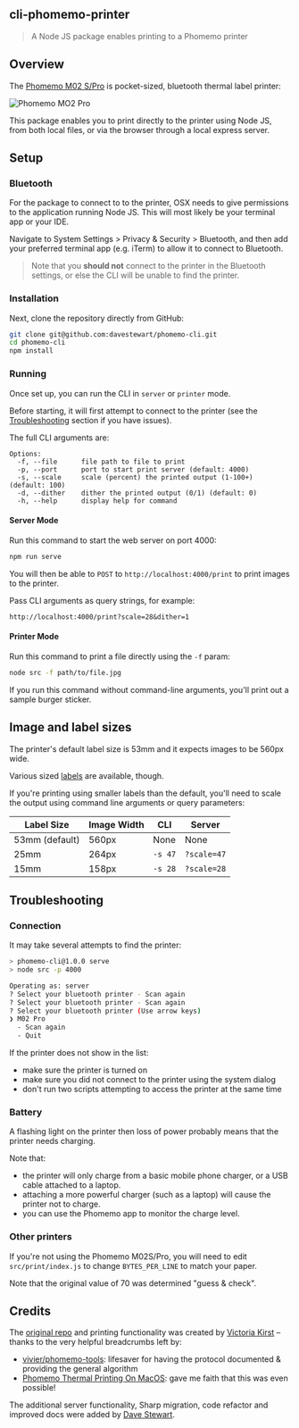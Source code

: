 ## cli-phomemo-printer

> A Node JS package enables printing to a Phomemo printer

## Overview

The [Phomemo M02 S/Pro](https://eu.phomemo.com/products/m02-pro-portable-printer) is pocket-sized, bluetooth thermal label printer:

![Phomemo MO2 Pro](https://eu.phomemo.com/cdn/shop/files/Cyan-Phomemo-M02-PRO-Bluetooth-Mini-Printer-High-Quality-Printing-Multiple-Thermal-Stickers_1220x_crop_center.png?v=1729060454)

This package enables you to print directly to the printer using Node JS, from both local files, or via the browser through a local express server.

## Setup

### Bluetooth

For the package to connect to to the printer, OSX needs to give permissions to the application running Node JS. This will most likely be your terminal app or your IDE. 

Navigate to System Settings > Privacy & Security > Bluetooth, and then add your preferred terminal app (e.g. iTerm) to allow it to connect to Bluetooth.

> Note that you **should not** connect to the printer in the Bluetooth settings, or else the CLI will be unable to find the printer.  

### Installation

Next, clone the repository directly from GitHub:

```bash
git clone git@github.com:davestewart/phomemo-cli.git
cd phomemo-cli
npm install
```

### Running

Once set up, you can run the CLI in `server` or `printer` mode.

Before starting, it will first attempt to connect to the printer (see the [Troubleshooting](#troubleshooting) section if you have issues).

The full CLI arguments are:

```
Options:
  -f, --file      file path to file to print 
  -p, --port      port to start print server (default: 4000)
  -s, --scale     scale (percent) the printed output (1-100+) (default: 100)
  -d, --dither    dither the printed output (0/1) (default: 0)
  -h, --help      display help for command
```


#### Server Mode

Run this command to start the web server on port 4000:

```bash
npm run serve
```

You will then be able to `POST` to `http://localhost:4000/print` to print images to the printer.

Pass CLI arguments as query strings, for example:

```
http://localhost:4000/print?scale=28&dither=1
```

#### Printer Mode

Run this command to print a file directly using the `-f` param:

```bash
node src -f path/to/file.jpg
```

If you run this command without command-line arguments, you'll print out a sample burger sticker.

## Image and label sizes

The printer's default label size is 53mm and it expects images to be 560px wide. 

Various sized [labels](https://www.amazon.co.uk/s?k=phomemo+labels) are available, though.

If you're printing using smaller labels than the default, you'll need to scale the output using command line arguments or query parameters:

| Label Size     | Image Width | CLI     | Server      |
|----------------|-------------|---------|-------------|
| 53mm (default) | 560px       | None    | None        |
| 25mm           | 264px       | `-s 47` | `?scale=47` |
| 15mm           | 158px       | `-s 28` | `?scale=28` |

## Troubleshooting

### Connection

It may take several attempts to find the printer:

```bash
> phomemo-cli@1.0.0 serve
> node src -p 4000

Operating as: server
? Select your bluetooth printer - Scan again
? Select your bluetooth printer - Scan again
? Select your bluetooth printer (Use arrow keys)
❯ M02 Pro
  - Scan again
  - Quit
```

If the printer does not show in the list:

- make sure the printer is turned on
- make sure you did not connect to the printer using the system dialog
- don't run two scripts attempting to access the printer at the same time

### Battery

A flashing light on the printer then loss of power probably means that the printer needs charging.

Note that:

- the printer will only charge from a basic mobile phone charger, or a USB cable attached to a laptop.
- attaching a more powerful charger (such as a laptop) will cause the printer not to charge.
- you can use the Phomemo app to monitor the charge level.

### Other printers

If you're not using the Phomemo M02S/Pro, you will need to edit `src/print/index.js` to change `BYTES_PER_LINE` to match your paper.

Note that the original value of 70 was determined "guess & check".

## Credits

The [original repo](https://github.com/vrk/cli-phomemo-printer) and printing functionality was created by [Victoria Kirst](https://github.com/vrk) – thanks to the very helpful breadcrumbs left by:

- [vivier/phomemo-tools](https://github.com/vivier/phomemo-tools): lifesaver for having the protocol documented & providing the general algorithm
- [Phomemo Thermal Printing On MacOS](https://brainbaking.com/post/2023/02/phomemo-thermal-printing-on-macos/): gave me faith that this was even possible!

The additional server functionality, Sharp migration, code refactor and improved docs were added by [Dave Stewart](https://github.com/davestewart).
